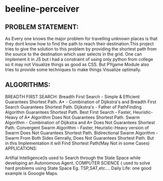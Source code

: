 # beeline-perceiver


<h2>PROBLEM STATEMENT:</h2>

As Every one knows the major problem for travelling unknown places is that they dont know how to find the path to reach their destination.This project tries to give the solution to this problem by providing the shortest path from the source to the destination which user selects in the grid. One can implement it in JS but i had a constraint of using only python from college so it may not Visualize things as good as CSS. But PYgame Module also tries to provide some techniques to make things Visualize optimally.

<h2>ALGORITHMS:</h2>

BREADTH FIRST SEARCH: Breadth First Search - Simple & Efficient Guarantees Shortest Path.
A* - Combination of Dijikstra's and Breadth First Search Guarantees Shortest Path.
Dijikstra's - Father of PathFinding Algorithm Guarantees Shortest Path.
Best First Search - Faster, Heuristic-Heavy of A* Algorithm Does Not Guarantees Shortest Path.
Swarm Algorithm - Combination of Dijikstra and A* Does Not Guarantees Shortest Path.
Convergent Swarm Algorithm - Faster, Heuristic-Heavy version of Swarm Does Not Guarantees Shortest Path.
Bidirectional Swarm Algorithm - Swarm From Both Sides Genrally, Does Not Guarantees Shortest Path. But in this Implementation it will Find Shortest Path(May Not in some Cases)
APPLICATIONS:

Artifial Intelligence(Is used to Search through the State Space while developing an Autonomous Agent.
COMPUTER SCIENCE ( used to solve hard problems using State Space Eg. TSP,SAT,etc....
Daily Life: one good example is Gooogle Maps.
